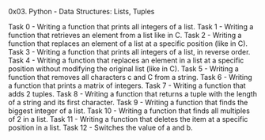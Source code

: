 0x03. Python - Data Structures: Lists, Tuples

Task 0 - Writing a function that prints all integers of a list.
Task 1 - Writing a function that retrieves an element from a list like in C.
Task 2 - Writing a function that replaces an element of a list at a specific position (like in C).
Task 3 - Writing a function that prints all integers of a list, in reverse order.
Task 4 - Writing a function that replaces an element in a list at a specific position without modifying the original list (like in C).
Task 5 - Writing a function that removes all characters c and C from a string.
Task 6 - Writing a function that prints a matrix of integers.
Task 7 - Writing a function that adds 2 tuples.
Task 8 - Writing a function that returns a tuple with the length of a string and its first character.
Task 9 - Writing a function that finds the biggest integer of a list.
Task 10 - Writing a function that finds all multiples of 2 in a list.
Task 11 - Writing a function that deletes the item at a specific position in a list.
Task 12 - Switches the value of a and b.
